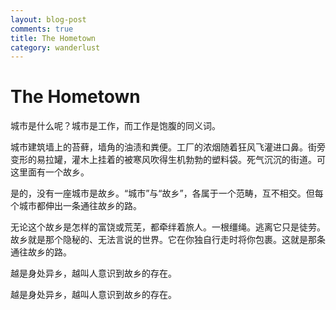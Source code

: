 ```yaml
---
layout: blog-post
comments: true
title: The Hometown
category: wanderlust
---
```


# The Hometown


城市是什么呢？城市是工作，而工作是饱腹的同义词。

城市建筑墙上的苔藓，墙角的油渍和粪便。工厂的浓烟随着狂风飞灌进口鼻。街旁变形的易拉罐，灌木上挂着的被寒风吹得生机勃勃的塑料袋。死气沉沉的街道。可这里面有一个故乡。

是的，没有一座城市是故乡。“城市”与“故乡”，各属于一个范畴，互不相交。但每个城市都伸出一条通往故乡的路。

无论这个故乡是怎样的富饶或荒芜，都牵绊着旅人。一根缰绳。逃离它只是徒劳。故乡就是那个隐秘的、无法言说的世界。它在你独自行走时将你包裹。这就是那条通往故乡的路。

越是身处异乡，越叫人意识到故乡的存在。

越是身处异乡，越叫人意识到故乡的存在。
